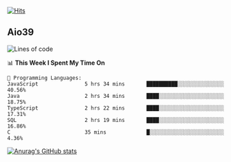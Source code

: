 [![Hits](https://hits.seeyoufarm.com/api/count/incr/badge.svg?url=https%3A%2F%2Fgithub.com%2Faio39&count_bg=%2339C5BB&title_bg=%23555555&icon=&icon_color=%23E7E7E7&title=hits&edge_flat=false)](https://hits.seeyoufarm.com)

## Aio39

<!--START_SECTION:waka-->
![Lines of code](https://img.shields.io/badge/From%20Hello%20World%20I%27ve%20Written-326288%20lines%20of%20code-blue)

📊 **This Week I Spent My Time On** 

```text
💬 Programming Languages: 
JavaScript               5 hrs 34 mins       ██████████░░░░░░░░░░░░░░░   40.56% 
Java                     2 hrs 34 mins       ████░░░░░░░░░░░░░░░░░░░░░   18.75% 
TypeScript               2 hrs 22 mins       ████░░░░░░░░░░░░░░░░░░░░░   17.31% 
SQL                      2 hrs 19 mins       ████░░░░░░░░░░░░░░░░░░░░░   16.86% 
C                        35 mins             █░░░░░░░░░░░░░░░░░░░░░░░░   4.36%

```


<!--END_SECTION:waka-->
[![Anurag's GitHub stats](https://github-readme-stats.vercel.app/api?username=aio39)](https://github.com/anuraghazra/github-readme-stats)

<!--
**aio39/aio39** is a ✨ _special_ ✨ repository because its `README.md` (this file) appears on your GitHub profile.

Here are some ideas to get you started:

- 🔭 I’m currently working on ...
- 🌱 I’m currently learning ...
- 👯 I’m looking to collaborate on ...
- 🤔 I’m looking for help with ...
- 💬 Ask me about ...
- 📫 How to reach me: ...
- 😄 Pronouns: ...
- ⚡ Fun fact: ...
-->

